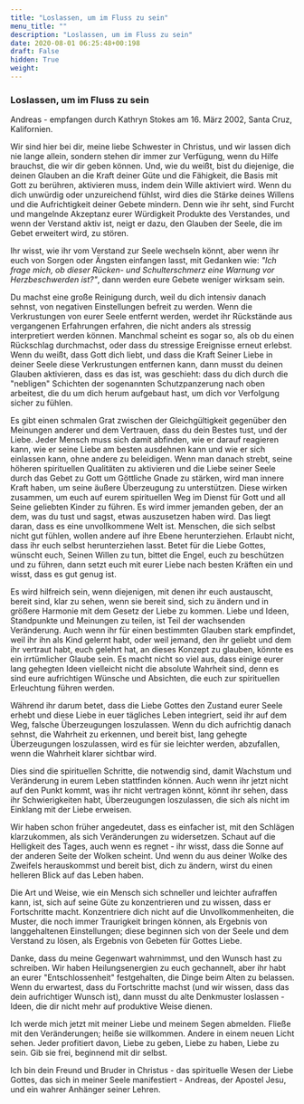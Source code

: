 ```yaml
---
title: "Loslassen, um im Fluss zu sein"
menu_title: ""
description: "Loslassen, um im Fluss zu sein"
date: 2020-08-01 06:25:48+00:198
draft: False
hidden: True
weight:
---
```

### Loslassen, um im Fluss zu sein

Andreas - empfangen durch Kathryn Stokes am 16. März 2002, Santa Cruz, Kalifornien.

Wir sind hier bei dir, meine liebe Schwester in Christus, und wir lassen dich nie lange allein, sondern stehen dir immer zur Verfügung, wenn du Hilfe brauchst, die wir dir geben können. Und, wie du weißt, bist du diejenige, die deinen Glauben an die Kraft deiner Güte und die Fähigkeit, die Basis mit Gott zu berühren, aktivieren muss, indem dein Wille aktiviert wird. Wenn du dich unwürdig oder unzureichend fühlst, wird dies die Stärke deines Willens und die Aufrichtigkeit deiner Gebete mindern. Denn wie ihr seht, sind Furcht und mangelnde Akzeptanz eurer Würdigkeit Produkte des Verstandes, und wenn der Verstand aktiv ist, neigt er dazu, den Glauben der Seele, die im Gebet erweitert wird, zu stören.

Ihr wisst, wie ihr vom Verstand zur Seele wechseln könnt, aber wenn ihr euch von Sorgen oder Ängsten einfangen lasst, mit Gedanken wie: *"Ich frage mich, ob dieser Rücken- und Schulterschmerz eine Warnung vor Herzbeschwerden ist?"*, dann werden eure Gebete weniger wirksam sein.

Du machst eine große Reinigung durch, weil du dich intensiv danach sehnst, von negativen Einstellungen befreit zu werden. Wenn die Verkrustungen von eurer Seele entfernt werden, werdet ihr Rückstände aus vergangenen Erfahrungen erfahren, die nicht anders als stressig interpretiert werden können. Manchmal scheint es sogar so, als ob du einen Rückschlag durchmachst, oder dass du stressige Ereignisse erneut erlebst. Wenn du weißt, dass Gott dich liebt, und dass die Kraft Seiner Liebe in deiner Seele diese Verkrustungen entfernen kann, dann musst du deinen Glauben aktivieren, dass es das ist, was geschieht: dass du dich durch die "nebligen" Schichten der sogenannten Schutzpanzerung nach oben arbeitest, die du um dich herum aufgebaut hast, um dich vor Verfolgung sicher zu fühlen.

Es gibt einen schmalen Grat zwischen der Gleichgültigkeit gegenüber den Meinungen anderer und dem Vertrauen, dass du dein Bestes tust, und der Liebe. Jeder Mensch muss sich damit abfinden, wie er darauf reagieren kann, wie er seine Liebe am besten ausdehnen kann und wie er sich einlassen kann, ohne andere zu beleidigen. Wenn man danach strebt, seine höheren spirituellen Qualitäten zu aktivieren und die Liebe seiner Seele durch das Gebet zu Gott um Göttliche Gnade zu stärken, wird man innere Kraft haben, um seine äußere Überzeugung zu unterstützen. Diese wirken zusammen, um euch auf eurem spirituellen Weg im Dienst für Gott und all Seine geliebten Kinder zu führen. Es wird immer jemanden geben, der an dem, was du tust und sagst, etwas auszusetzen haben wird. Das liegt daran, dass es eine unvollkommene Welt ist. Menschen, die sich selbst nicht gut fühlen, wollen andere auf ihre Ebene herunterziehen. Erlaubt nicht, dass ihr euch selbst herunterziehen lasst. Betet für die Liebe Gottes, wünscht euch, Seinen Willen zu tun, bittet die Engel, euch zu beschützen und zu führen, dann setzt euch mit eurer Liebe nach besten Kräften ein und wisst, dass es gut genug ist.

Es wird hilfreich sein, wenn diejenigen, mit denen ihr euch austauscht, bereit sind, klar zu sehen, wenn sie bereit sind, sich zu ändern und in größere Harmonie mit dem Gesetz der Liebe zu kommen. Liebe und Ideen, Standpunkte und Meinungen zu teilen, ist Teil der wachsenden Veränderung. Auch wenn ihr für einen bestimmten Glauben stark empfindet, weil ihr ihn als Kind gelernt habt, oder weil jemand, den ihr geliebt und dem ihr vertraut habt, euch gelehrt hat, an dieses Konzept zu glauben, könnte es ein irrtümlicher Glaube sein. Es macht nicht so viel aus, dass einige eurer lang gehegten Ideen vielleicht nicht die absolute Wahrheit sind, denn es sind eure aufrichtigen Wünsche und Absichten, die euch zur spirituellen Erleuchtung führen werden.

Während ihr darum betet, dass die Liebe Gottes den Zustand eurer Seele erhebt und diese Liebe in euer tägliches Leben integriert, seid ihr auf dem Weg, falsche Überzeugungen loszulassen. Wenn du dich aufrichtig danach sehnst, die Wahrheit zu erkennen, und bereit bist, lang gehegte Überzeugungen loszulassen, wird es für sie leichter werden, abzufallen, wenn die Wahrheit klarer sichtbar wird.

Dies sind die spirituellen Schritte, die notwendig sind, damit Wachstum und Veränderung in eurem Leben stattfinden können. Auch wenn ihr jetzt nicht auf den Punkt kommt, was ihr nicht vertragen könnt, könnt ihr sehen, dass ihr Schwierigkeiten habt, Überzeugungen loszulassen, die sich als nicht im Einklang mit der Liebe erweisen.

Wir haben schon früher angedeutet, dass es einfacher ist, mit den Schlägen klarzukommen, als sich Veränderungen zu widersetzen. Schaut auf die Helligkeit des Tages, auch wenn es regnet - ihr wisst, dass die Sonne auf der anderen Seite der Wolken scheint. Und wenn du aus deiner Wolke des Zweifels herauskommst und bereit bist, dich zu ändern, wirst du einen helleren Blick auf das Leben haben.

Die Art und Weise, wie ein Mensch sich schneller und leichter aufraffen kann, ist, sich auf seine Güte zu konzentrieren und zu wissen, dass er Fortschritte macht. Konzentriere dich nicht auf die Unvollkommenheiten, die Muster, die noch immer Traurigkeit bringen können, als Ergebnis von langgehaltenen Einstellungen; diese beginnen sich von der Seele und dem Verstand zu lösen, als Ergebnis von Gebeten für Gottes Liebe.

Danke, dass du meine Gegenwart wahrnimmst, und den Wunsch hast zu schreiben. Wir haben Heilungsenergien zu euch gechannelt, aber ihr habt an eurer "Entschlossenheit" festgehalten, die Dinge beim Alten zu belassen. Wenn du erwartest, dass du Fortschritte machst (und wir wissen, dass das dein aufrichtiger Wunsch ist), dann musst du alte Denkmuster loslassen - Ideen, die dir nicht mehr auf produktive Weise dienen.

Ich werde mich jetzt mit meiner Liebe und meinem Segen abmelden. Fließe mit den Veränderungen; heiße sie willkommen. Andere in einem neuen Licht sehen. Jeder profitiert davon, Liebe zu geben, Liebe zu haben, Liebe zu sein. Gib sie frei, beginnend mit dir selbst.

Ich bin dein Freund und Bruder in Christus - das spirituelle Wesen der Liebe Gottes, das sich in meiner Seele manifestiert - Andreas, der Apostel Jesu, und ein wahrer Anhänger seiner Lehren.
